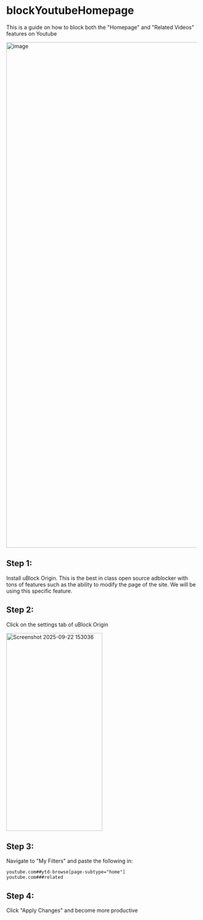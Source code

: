 # blockYoutubeHomepage
This is a guide on how to block both the "Homepage" and "Related Videos" features on Youtube

<img width="2557" height="1339" alt="image" src="https://github.com/user-attachments/assets/a9ada1cc-7122-4fa1-8201-2fc60db9fe3e" />

## Step 1:
Install uBlock Origin. This is the best in class open source adblocker with tons of features such as the ability to modify the page of the site. We will be using this specific feature.

## Step 2:
Click on the settings tab of uBlock Origin

<img width="254" height="524" alt="Screenshot 2025-09-22 153036" src="https://github.com/user-attachments/assets/82db1ec2-bcb3-4755-8ad4-4854f238062e" />


## Step 3:
Navigate to "My Filters" and paste the following in:
```
youtube.com##ytd-browse[page-subtype="home"]
youtube.com###related
```
## Step 4: 
Click "Apply Changes" and become more productive
